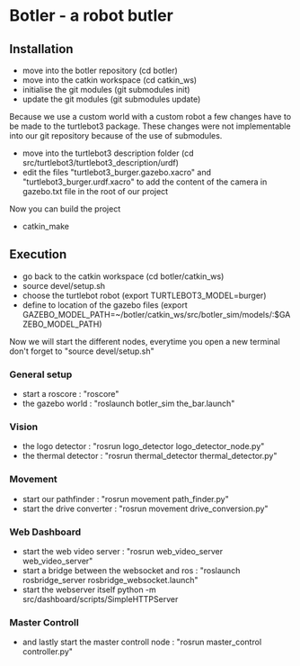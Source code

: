# Botler - a robot butler

## Installation
* move into the botler repository (cd botler)
* move into the catkin workspace (cd catkin_ws)
* initialise the git modules (git submodules init)
* update the git modules (git submodules update)

Because we use a custom world with a custom robot a few changes have to be made to the turtlebot3 package.
These changes were not implementable into our git repository because of the use of submodules.

* move into the turtlebot3 description folder (cd src/turtlebot3/turtlebot3_description/urdf)
* edit the files "turtlebot3_burger.gazebo.xacro" and "turtlebot3_burger.urdf.xacro" to add the content of the camera in gazebo.txt file in the root of our project

Now you can build the project

* catkin_make

## Execution
* go back to the catkin workspace (cd botler/catkin_ws)
* source devel/setup.sh
* choose the turtlebot robot (export TURTLEBOT3_MODEL=burger)
* define to location of the gazebo files (export GAZEBO_MODEL_PATH=~/botler/catkin_ws/src/botler_sim/models/:$GAZEBO_MODEL_PATH)

Now we will start the different nodes, everytime you open a new terminal don't forget to "source devel/setup.sh"

### General setup
* start a roscore : "roscore"
* the gazebo world : "roslaunch botler_sim the_bar.launch"

### Vision
* the logo detector : "rosrun logo_detector logo_detector_node.py"
* the thermal detector : "rosrun thermal_detector thermal_detector.py"

### Movement
* start our pathfinder : "rosrun movement path_finder.py"
* start the drive converter : "rosrun movement drive_conversion.py"

### Web Dashboard
* start the web video server : "rosrun web_video_server web_video_server"
* start a bridge between the websocket and ros : "roslaunch rosbridge_server rosbridge_websocket.launch"
* start the webserver itself python -m src/dashboard/scripts/SimpleHTTPServer

### Master Controll
* and lastly start the master controll node : "rosrun master_control controller.py"
